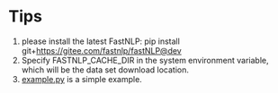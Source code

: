 # Tips

1. please install the latest FastNLP: pip install git+https://gitee.com/fastnlp/fastNLP@dev
2. Specify FASTNLP_CACHE_DIR in the system environment variable, which will be the data set download location.
3. [example.py](./example.py) is a simple example.

